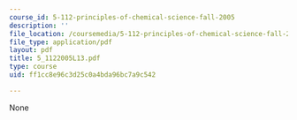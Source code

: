 ```yaml
---
course_id: 5-112-principles-of-chemical-science-fall-2005
description: ''
file_location: /coursemedia/5-112-principles-of-chemical-science-fall-2005/ff1cc8e96c3d25c0a4bda96bc7a9c542_5_1122005L13.pdf
file_type: application/pdf
layout: pdf
title: 5_1122005L13.pdf
type: course
uid: ff1cc8e96c3d25c0a4bda96bc7a9c542

---
```

None